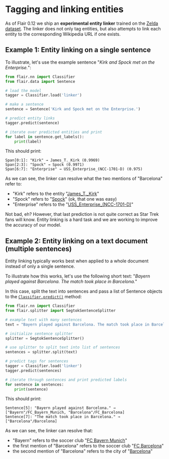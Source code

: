 # Tagging and linking entities

As of Flair 0.12 we ship an **experimental entity linker** trained on the [Zelda dataset](https://github.com/flairNLP/zelda). The linker does not only
tag entities, but also attempts to link each entity to the corresponding Wikipedia URL if one exists. 

## Example 1: Entity linking on a single sentence​

To illustrate, let's use the example sentence "_Kirk and Spock met on the Enterprise._":

```python
from flair.nn import Classifier
from flair.data import Sentence

# load the model
tagger = Classifier.load('linker')

# make a sentence
sentence = Sentence('Kirk and Spock met on the Enterprise.')

# predict entity links
tagger.predict(sentence)

# iterate over predicted entities and print
for label in sentence.get_labels():
    print(label)
```

This should print:
```console
Span[0:1]: "Kirk" → James_T._Kirk (0.9969)
Span[2:3]: "Spock" → Spock (0.9971)
Span[6:7]: "Enterprise" → USS_Enterprise_(NCC-1701-D) (0.975)
```

As we can see, the linker can resolve what the two mentions of "Barcelona" refer to: 
- "Kirk" refers to the entity "[James_T._Kirk](https://en.wikipedia.org/wiki/James_T._Kirk)"
- "Spock" refers to "[Spock](https://en.wikipedia.org/wiki/Spock)" (ok, that one was easy)
- "Enterprise" refers to the "[USS_Enterprise_(NCC-1701-D)](https://en.wikipedia.org/wiki/USS_Enterprise_(NCC-1701-D))" 

 Not bad, eh? However, that last prediction is not quite correct as Star Trek fans will know. Entity linking is a hard task and we are working to improve the accuracy of our model.



## Example 2: Entity linking on a text document (multiple sentences)

Entity linking typically works best when applied to a whole document instead of only a single sentence.

To illustrate how this works, let's use the following short text: "_Bayern played against Barcelona. The match took place in Barcelona._"

In this case, split the text into sentences and pass a list of Sentence objects to the [`Classifier.predict()`](#flair.nn.Classifier.predict) method:

```python
from flair.nn import Classifier
from flair.splitter import SegtokSentenceSplitter

# example text with many sentences
text = "Bayern played against Barcelona. The match took place in Barcelona."

# initialize sentence splitter
splitter = SegtokSentenceSplitter()

# use splitter to split text into list of sentences
sentences = splitter.split(text)

# predict tags for sentences
tagger = Classifier.load('linker')
tagger.predict(sentences)

# iterate through sentences and print predicted labels
for sentence in sentences:
    print(sentence)
```

This should print: 
```console
Sentence[5]: "Bayern played against Barcelona." → ["Bayern"/FC_Bayern_Munich, "Barcelona"/FC_Barcelona]
Sentence[7]: "The match took place in Barcelona." → ["Barcelona"/Barcelona]
```

As we can see, the linker can resolve that:

- "Bayern" refers to the soccer club "[FC Bayern Munich](https://en.wikipedia.org/wiki/FC_Bayern_Munich)"
- the first mention of "Barcelona" refers to the soccer club "[FC Barcelona](https://en.wikipedia.org/wiki/FC_Barcelona)"
- the second mention of "Barcelona" refers to the city of "[Barcelona](https://en.wikipedia.org/wiki/Barcelona)"

